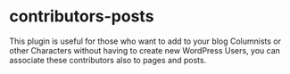 # contributors-posts
This plugin is useful for those who want to add to your blog Columnists or other Characters without having to create new WordPress Users, you can associate these contributors also to pages and posts.

